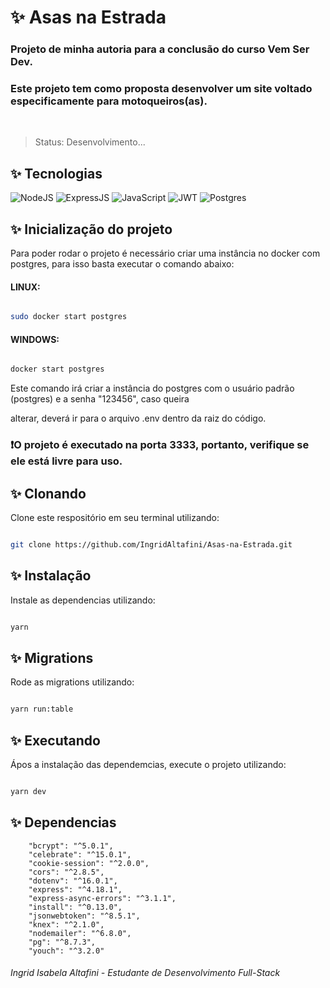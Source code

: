 <h1>✨ Asas na Estrada</h1> 

  <h3>Projeto de minha autoria para a conclusão do curso Vem Ser Dev.</h3> 

  <h3>Este projeto tem como proposta desenvolver um site voltado especificamente para motoqueiros(as).</h3> 

</br> 

> Status: Desenvolvimento... 

  <h2>✨ Tecnologias</h2> 

  ![NodeJS](https://img.shields.io/badge/Node.js-43853D?style=for-the-badge&logo=node.js&logoColor=white") 
  ![ExpressJS](https://img.shields.io/badge/Express.js-404D59?style=for-the-badge) 
  ![JavaScript](https://img.shields.io/badge/JavaScript-F7DF1E?style=for-the-badge&logo=javascript&logoColor=black) 
  ![JWT](https://img.shields.io/badge/json%20web%20tokens-323330?style=for-the-badge&logo=json-web-tokens&logoColor=pink) 
  ![Postgres](https://img.shields.io/badge/PostgreSQL-316192?style=for-the-badge&logo=postgresql&logoColor=white) 


  <h2>✨ Inicialização do projeto</h2> 

  Para poder rodar o projeto é necessário criar uma instância no docker com postgres, para isso basta executar o comando abaixo: 

  <h4>LINUX:</h4> 

  ```bash 

  sudo docker start postgres 

  ``` 

  <h4>WINDOWS:</h4> 

  ```bash 

  docker start postgres 

  ``` 
  
  Este comando irá criar a instância do postgres com o usuário padrão (postgres) e a senha "123456", caso queira  

  alterar, deverá ir para o arquivo .env dentro da raiz do código. 

  <h3>❗O projeto é executado na porta 3333, portanto, verifique se ele está livre para uso.</h3> 

<h2>✨ Clonando</h2> 

Clone este respositório em seu terminal utilizando: 

```bash 

git clone https://github.com/IngridAltafini/Asas-na-Estrada.git 

``` 

<h2>✨ Instalação</h2> 

Instale as dependencias utilizando: 

```bash 

yarn 

``` 

<h2>✨ Migrations</h2> 

Rode as migrations utilizando: 

```bash 

yarn run:table

``` 

<h2>✨ Executando</h2> 

Ápos a instalação das dependemcias, execute o projeto utilizando: 

```bash 

yarn dev 

``` 
<h2>✨ Dependencias</h2> 

```
    "bcrypt": "^5.0.1", 
    "celebrate": "^15.0.1", 
    "cookie-session": "^2.0.0", 
    "cors": "^2.8.5", 
    "dotenv": "^16.0.1", 
    "express": "^4.18.1", 
    "express-async-errors": "^3.1.1",
    "install": "^0.13.0", 
    "jsonwebtoken": "^8.5.1", 
    "knex": "^2.1.0", 
    "nodemailer": "^6.8.0", 
    "pg": "^8.7.3", 
    "youch": "^3.2.0" 
``` 
###### Ingrid Isabela Altafini - Estudante de Desenvolvimento Full-Stack 

